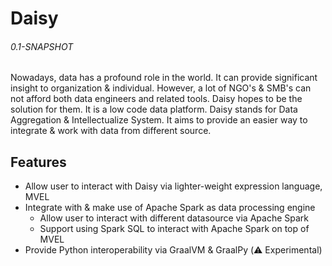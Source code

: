 # Daisy
###### 0.1-SNAPSHOT

Nowadays, data has a profound role in the world. It can provide significant insight to organization & individual. 
However, a lot of NGO's & SMB's can not afford both data engineers and related tools. Daisy hopes to be the solution
for them. It is a low code data platform. Daisy stands for Data Aggregation & Intellectualize System. It aims to provide
an easier way to integrate & work with data from different source.

## Features
* Allow user to interact with Daisy via lighter-weight expression language, MVEL
* Integrate with & make use of Apache Spark as data processing engine
  * Allow user to interact with different datasource via Apache Spark
  * Support using Spark SQL to interact with Apache Spark on top of MVEL
* Provide Python interoperability via GraalVM & GraalPy (:warning: Experimental)

